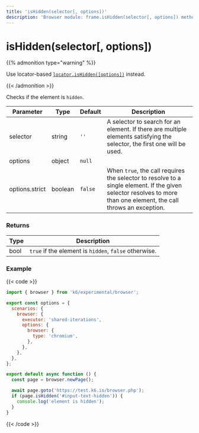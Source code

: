 ```yaml
---
title: 'isHidden(selector[, options])'
description: 'Browser module: frame.isHidden(selector[, options]) method'
---
```


# isHidden(selector[, options])

{{% admonition type="warning" %}}

Use locator-based [`locator.isHidden([options])`](https://grafana.com/docs/k6/<K6_VERSION>/javascript-api/k6-experimental/browser/locator/ishidden/) instead.

{{< /admonition >}}

Checks if the element is `hidden`.

<TableWithNestedRows>

| Parameter      | Type    | Default | Description                                                                                                                                                        |
| -------------- | ------- | ------- | ------------------------------------------------------------------------------------------------------------------------------------------------------------------ |
| selector       | string  | `''`    | A selector to search for an element. If there are multiple elements satisfying the selector, the first one will be used.                                           |
| options        | object  | `null`  |                                                                                                                                                                    |
| options.strict | boolean | `false` | When `true`, the call requires the selector to resolve to a single element. If the given selector resolves to more than one element, the call throws an exception. |

</TableWithNestedRows>

### Returns

| Type | Description                                           |
| ---- | ----------------------------------------------------- |
| bool | `true` if the element is `hidden`, `false` otherwise. |

### Example

{{< code >}}

```javascript
import { browser } from 'k6/experimental/browser';

export const options = {
  scenarios: {
    browser: {
      executor: 'shared-iterations',
      options: {
        browser: {
          type: 'chromium',
        },
      },
    },
  },
};

export default async function () {
  const page = browser.newPage();

  await page.goto('https://test.k6.io/browser.php');
  if (page.isHidden('#input-text-hidden')) {
    console.log('element is hidden');
  }
}
```

{{< /code >}}
